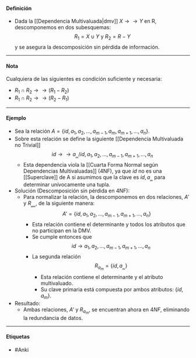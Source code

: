 #### Definición
- Dada la [[Dependencia Multivaluada|dmv]] $X\rightarrow\rightarrow Y$ en R, descomponemos en dos subesquemas: $$R_1=X\cup Y\text{ y }R_2=R-Y$$y se asegura la descomposición sin pérdida de información.
***
#### Nota
Cualquiera de las siguientes es condición suficiente y necesaria:
- $R_1∩R_2\rightarrow\rightarrow(R_1-R_2)$
- $R_1∩R_2\rightarrow\rightarrow(R_2-R_1)$

***
#### Ejemplo
- Sea la relación $A = \{id, a_1,a_2,...,a_{m-1},a_m,a_{m+1},...,a_n\}$. 
- Sobre esta relación se define la siguiente [[Dependencia Multivaluada no Trivial]]$$id →→ a_ₘ / id, a_1,a_2,...,a_{m-1},a_{m+1},...,a_n$$
	- Esta dependencia viola la [[Cuarta Forma Normal según Dependencias Multivaluadas]] (4NF), ya que $id$ no es una [[Superclave]] de A si asumimos que la clave es ${id, a_ₘ}$ para determinar unívocamente una tupla.
- Solución (Descomposición sin pérdida en 4NF):
	- Para normalizar la relación, la descomponemos en dos relaciones, $A'$ y $R_{ₐₘ}$, de la siguiente manera:
    $$A'=\{id, a_1,a_2,...,a_{m-1},a_{m+1},...,a_n\}$$
	    - Esta relación contiene el determinante y todos los atributos que no participan en la DMV.
	    - Se cumple entonces que $$id\rightarrow a_1,a_2,...,a_{m-1},a_{m+1},...,a_n$$
	    - La segunda relación $$R_{a_m} = \{id, a_ₘ\}$$
		    - Esta relación contiene el determinante y el atributo multivaluado.
		    - Su clave primaria está compuesta por ambos atributos: $\{id, a_m\}$.
- Resultado:
	- Ambas relaciones, $A'$ y $R_{a_m}$, se encuentran ahora en $4NF$, eliminando la redundancia de datos.

***
#### Etiquetas
- #Anki 